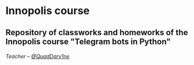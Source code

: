 # Innopolis course
 
## Repository of classworks and homeworks of the Innopolis course "Telegram bots in Python"

###### Teacher – [@QuadDarv1ne](https://github.com/QuadDarv1ne)
